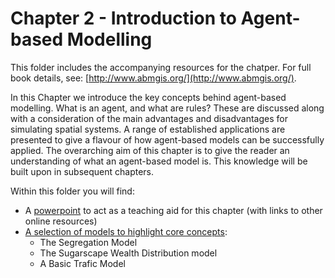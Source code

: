 # Chapter 2 - Introduction to Agent-based Modelling

This folder includes the accompanying resources for the chatper. For full book details, see: [http://www.abmgis.org/](http://www.abmgis.org/).

In this Chapter we introduce the key concepts behind agent-based modelling.  What is an agent, and what are rules?  These are discussed along with a consideration of the main advantages and disadvantages for simulating spatial systems.  A range of established applications are presented to give a flavour of how agent-based models can be successfully applied.  The overarching aim of this chapter is to give the reader an understanding of what an agent-based model is.  This knowledge will be built upon in subsequent chapters. 

Within this folder you will find:

* A [powerpoint](https://github.com/abmgis/abmgis/blob/master/Chapter02-IntroToABM/Chapter2.pptx) to act as a teaching aid for this chapter (with links to other online resources)
* [A selection of models to highlight core concepts](https://github.com/abmgis/abmgis/tree/master/Chapter02-IntroToABM/Models):
	* The Segregation Model
	* The Sugarscape Wealth Distribution model
	* A Basic Trafic Model


